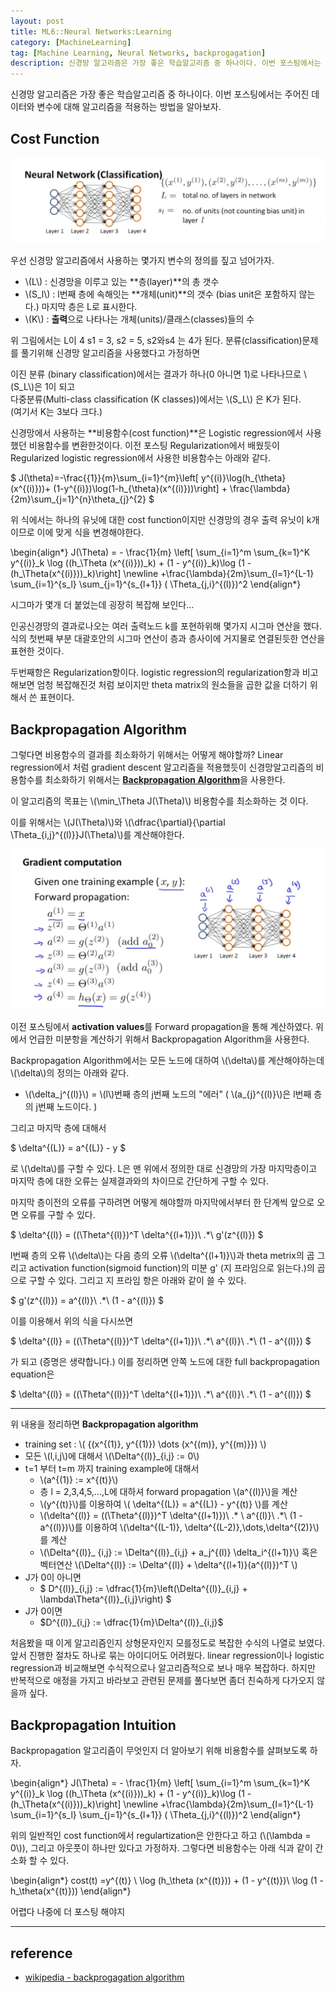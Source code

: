 ```yaml
---
layout: post
title: ML6::Neural Networks:Learning
category: [MachineLearning]
tag: [Machine Learning, Neural Networks, backprogagation]
description: 신경망 알고리즘은 가장 좋은 학습알고리즘 중 하나이다. 이번 포스팅에서는 주어진 데이터와 변수에 대해 알고리즘을 적용하는 방법을 알아보자.
---
```


신경망 알고리즘은 가장 좋은 학습알고리즘 중 하나이다. 이번 포스팅에서는 주어진 데이터와 변수에 대해 알고리즘을 적용하는 방법을 알아보자.


## Cost Function

![예1](/assets/posts/MachineLearning/ml6-0.png)

우선 신경망 알고리즘에서 사용하는 몇가지 변수의 정의를 짚고 넘어가자.

 - \\(L\\) : 신경망을 이루고 있는 **층(layer)**의 총 갯수<br>
 - \\(S_l\\) : l번째 층에 속해잇는 **개체(unit)**의 갯수 (bias unit은 포함하지 않는다.) 마지막 층은 L로 표시한다.<br>
 - \\(K\\) : **출력**으로 나타나는 개체(units)/클래스(classes)들의 수<br>
 
 위 그림에서는 L이 4 s1 = 3, s2 = 5, s2와s4 는 4가 된다. 분류(classification)문제를 풀기위해 신경망 알고리즘을 사용했다고 가정하면
 
이진 분류 (binary classification)에서는 결과가 하나(0 아니면 1)로 나타나므로 \\(S_L\\)은 1이 되고<br>
다중분류(Multi-class classification (K classes))에서는 \\(S_L\\) 은 K가 된다. <br>(여기서 K는 3보다 크다.)

신경망에서 사용하는 **비용함수(cost function)**은 Logistic regression에서 사용했던 비용함수를 변환한것이다. 이전 포스팅 Regularization에서 배웠듯이 Regularized logistic regression에서 사용한 비용함수는 아래와 같다.

<div>
$
J(\theta)=-\frac{{1}}{m}\sum_{i=1}^{m}\left[
 y^{(i)}\log(h_{\theta}(x^{(i)}))+
 (1-y^{(i)})\log(1-h_{\theta}(x^{(i)}))\right] + 
\frac{\lambda}{2m}\sum_{j=1}^{n}\theta_{j}^{2}
$
</div>


위 식에서는 하나의 유닛에 대한 cost function이지만 신경망의 경우 출력 유닛이 k개이므로 이에 맞게 식을 변경해야한다.


<div>
\begin{align*}
J(\Theta) = - \frac{1}{m} \left[ \sum_{i=1}^m \sum_{k=1}^K y^{(i)}_k \log ((h_\Theta (x^{(i)}))_k) + (1 - y^{(i)}_k)\log (1 - (h_\Theta(x^{(i)}))_k)\right] \newline +\frac{\lambda}{2m}\sum_{l=1}^{L-1} \sum_{i=1}^{s_l} \sum_{j=1}^{s_{l+1}} ( \Theta_{j,i}^{(l)})^2
\end{align*}
</div>

시그마가 몇개 더 붙었는데 굉장히 복잡해 보인다... 

인공신경망의 결과로나오는 여러 출력노드 k를 포현하위해 몇가지 시그마 연산을 했다. 식의 첫번째 부분 대괄호안의 시그마 연산이 층과 층사이에 거지물로 연결된듯한 연산을 표현한 것이다.

두번째항은 Regularization항이다. logistic regression의 regularization항과 비고해보면 엄청 복잡해진것 처럼 보이지만 theta matrix의 원소들을 곱한 값을 더하기 위해서 쓴 표현이다. 


## Backpropagation Algorithm


그렇다면 비용함수의 결과를 최소화하기 위해서는 어떻게 해야할까? Linear regression에서 처럼 gradient descent 알고리즘을 적용했듯이 신경망알고리즘의 비용함수를 최소화하기 위해서는 [**Backpropagation Algorithm**](https://en.wikipedia.org/wiki/Backpropagation)을 사용한다.

이 알고리즘의 목표는 \\(\min_\Theta J(\Theta)\\) 비용함수를 최소화하는 것 이다.

이를 위해서는 \\(J(\Theta)\\)와 
\\(\dfrac{\partial}{\partial \Theta_{i,j}^{(l)}}J(\Theta)\\)를 계산해야한다.

![예1](/assets/posts/MachineLearning/ml6-1.png)

이전 포스팅에서 **activation values**를  Forward propagation을 통해 계산하였다. 위에서 언급한 미분항을 계산하기 위해서 Backpropagation Algorithm을 사용한다.

Backpropagation Algorithm에서는 모든 노드에 대하여 \\(\delta\\)를 계산해야하는데 \\(\delta\\)의 정의는 아래와 같다.

  - \\(\delta_j^{(l)}\\) = \\(l\\)번째 층의 j번째 노드의 "에러" ( \\(a_{j}^{(l)}\\)은 l번째 층의 j번째 노드이다. )

그리고 마지막 층에 대해서 

<div>
$
\delta^{(L)} = a^{(L)} - y
$
</div>

로 \\(\delta\\)를 구할 수 있다. L은 맨 위에서 정의한 대로 신경망의 가장 마지막층이고 마지막 층에 대한 오류는 실제결과와의 차이므로 간단하게 구할 수 있다.

마지막 층이전의 오류를 구하려면 어떻게 해야할까 마지막에서부터 한 단계씩 앞으로 오면 오류를 구할 수 있다.

<div>
$
\delta^{(l)} = ((\Theta^{(l)})^T \delta^{(l+1)})\ .*\ g'(z^{(l)})
$
</div>

l번째 층의 오류 \\(\delta\\)는 다음 층의 오류 \\(\delta^{(l+1)}\\)과 theta metrix의 곱 그리고 activation function(sigmoid function)의 미분 g' (지 프라임으로 읽는다.)의 곱으로 구할 수 있다. 그리고 지 프라임 항은 아래와 같이 쓸 수 있다.

 
<div>
$
g'(z^{(l)}) = a^{(l)}\ .*\ (1 - a^{(l)})
$
</div>

이를 이용해서 위의 식을 다시쓰면

<div>
$
\delta^{(l)} = ((\Theta^{(l)})^T \delta^{(l+1)})\ .*\ a^{(l)}\ .*\ (1 - a^{(l)})
$
</div>

가 되고 (증명은 생략합니다.) 이를 정리하면 안쪽 노드에 대한 full backpropagation equation은 


<div>
$
\delta^{(l)} = ((\Theta^{(l)})^T \delta^{(l+1)})\ .*\ a^{(l)}\ .*\ (1 - a^{(l)})
$
</div>

---
위 내용을 정리하면 
**Backpropagation algorithm**

 - training set : \\( {(x^{(1)}, y^{(1)}) \dots (x^{(m)}, y^{(m)}}) \\)
 - 모든 \\(l,i,j\\)에 대해서 \\(\Delta^{(l)}_{i,j} := 0\\)
 - t=1 부터 t=m 까지 training example에 대해서
   - \\(a^{(1)} := x^{(t)}\\)
   - 층 l = 2,3,4,5,...,L에 대하셔 forward propagation \\(a^{(l)}\\)을 계산
   - \\(y^{(t)}\\)를 이용하여 \\( \delta^{(L)} = a^{(L)} - y^{(t)} \\)를 계산
   - \\(\delta^{(l)} = ((\Theta^{(l)})^T \delta^{(l+1)})\ .* \ a^{(l)}\ .*\ (1 - a^{(l)})\\)를 이용하여 \\(\delta^{(L-1)}, \delta^{(L-2)},\dots,\delta^{(2)}\\)를 계산
   - \\(\Delta^{(l)}_ {i,j} := \Delta^{(l)}_{i,j} + a_j^{(l)} \delta_i^{(l+1)}\\) 
   혹은 벡터연산 \\(\Delta^{(l)} := \Delta^{(l)} + \delta^{(l+1)}(a^{(l)})^T \\)
 - J가 0이 아니면
   - <div>$ D^{(l)}_{i,j} := \dfrac{1}{m}\left(\Delta^{(l)}_{i,j} + \lambda\Theta^{(l)}_{i,j}\right) $</div> 
 - J가 0이면
   - <div>$D^{(l)}_{i,j} := \dfrac{1}{m}\Delta^{(l)}_{i,j}$</div>


처음봤을 때 이게 알고리즘인지 상형문자인지 모를정도로 복잡한 수식의 나열로 보였다. 앞서 진행한 절차도 하나로 묶는 아이디어도 어려웠다.
linear regression이나 logistic regression과 비교해보면 수식적으로나 알고리즘적으로 보나 매우 복잡하다. 하지만 반복적으로 애정을 가지고 바라보고 관련된 문제를 풀다보면 좀더 친숙하게 다가오지 않을까 싶다.
   
## Backpropagation Intuition

Backpropagation 알고리즘이 무엇인지 더 알아보기 위해 비용함수를 살펴보도록 하자.

<div>
\begin{align*}
J(\Theta) = - \frac{1}{m} \left[ \sum_{i=1}^m \sum_{k=1}^K y^{(i)}_k \log ((h_\Theta (x^{(i)}))_k) + (1 - y^{(i)}_k)\log (1 - (h_\Theta(x^{(i)}))_k)\right] \newline +\frac{\lambda}{2m}\sum_{l=1}^{L-1} \sum_{i=1}^{s_l} \sum_{j=1}^{s_{l+1}} ( \Theta_{j,i}^{(l)})^2
\end{align*}
</div>

위의 일반적인 cost function에서 regulartization은 안한다고 하고 (\\(\lambda = 0\\)), 그리고 아웃풋이 하나만 있다고 가정하자. 그렇다면 비용함수는 아래 식과 같이 간소화 할 수 있다.

<div>
\begin{align*}
cost(t) =y^{(t)} \ \log (h_\theta (x^{(t)})) + (1 - y^{(t)})\ \log (1 - h_\theta(x^{(t)}))
\end{align*}
</div>


어렵다 나중에 더 포스팅 해야지


   
---

## reference

 - [wikipedia - backprogagation algorithm](https://en.wikipedia.org/wiki/Backpropagation)